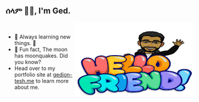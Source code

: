 ## ሰላም ✌🏽, I'm Ged.
<img align="right" width="320" height="200" src="https://raw.githubusercontent.com/GedionT/GedionT/master/mymoji.svg" alt="my bitmoji" />
<br />

- 🌱 Always learning new things. 🐶
- 👻 Fun fact, The moon has moonquakes. Did you know?
- Head over to my portfolio site at [gedion-tesh.me](https://gedion-tesh.me) to learn more about me.


